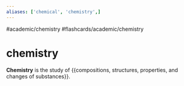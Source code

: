```yaml
---
aliases: ['chemical', 'chemistry',]
---
```


#academic/chemistry #flashcards/academic/chemistry

# chemistry

__Chemistry__ is the study of {{compositions, structures, properties, and changes of substances}}. <!--SR:!2023-04-08,15,250-->
